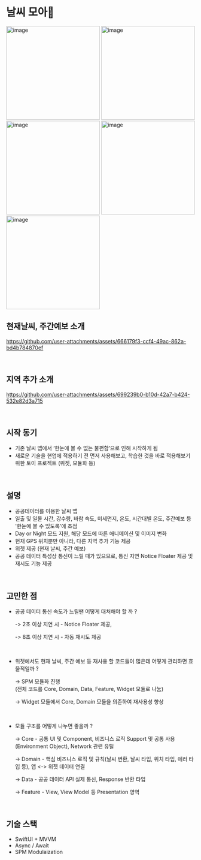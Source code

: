 # 날씨 모아🌈
<img width="250" alt="image" src="https://github.com/user-attachments/assets/72bdd15d-9fba-455a-94a9-462c9689b9bb">
<img width="250" alt="image" src="https://github.com/user-attachments/assets/2264bc54-d8ba-4d3b-bf6a-b33c2ba44b31">
<img width="250" alt="image" src="https://github.com/user-attachments/assets/78f16c36-dad7-425d-8b00-863645f0d9bb">
<img width="250" alt="image" src="https://github.com/user-attachments/assets/bc69cdd4-72c7-4626-932d-4f23a83ead52">
<img width="250" alt="image" src="https://github.com/user-attachments/assets/2ddfec4f-e202-433e-a699-3bfca03beec5">

<br>

## 현재날씨, 주간예보 소개
https://github.com/user-attachments/assets/666179f3-ccf4-49ac-862a-bd4b784870ef

<br>

## 지역 추가 소개
https://github.com/user-attachments/assets/699239b0-b10d-42a7-b424-532e82d3a715

<br>

## 시작 동기
- 기존 날씨 앱에서 ‘한눈에 볼 수 없는 불편함’으로 인해 시작하게 됨
- 새로운 기술을 현업에 적용하기 전 먼저 사용해보고, 학습한 것을 바로 적용해보기 위한 토이 프로젝트 (위젯, 모듈화 등)

<br>

## 설명
- 공공데이터를 이용한 날씨 앱
- 일출 및 일몰 시간, 강수량, 바람 속도, 미세먼지, 온도, 시간대별 온도, 주간예보 등 '한눈에 볼 수 있도록'에 초점
- Day or Night 모드 지원, 해당 모드에 따른 애니메이션 및 이미지 변화
- 현재 GPS 위치뿐만 아니라, 다른 지역 추가 기능 제공
- 위젯 제공 (현재 날씨, 주간 예보)
- 공공 데이터 특성상 통신이 느릴 때가 있으므로, 통신 지연 Notice Floater 제공 및 재시도 기능 제공
<br>

## 고민한 점
- 공공 데이터 통신 속도가 느릴땐 어떻게 대처해야 할 까 ?
  
   -> 2초 이상 지연 시 - Notice Floater 제공,

   -> 8초 이상 지연 시 - 자동 재시도 제공

<br>
     
- 위젯에서도 현재 날씨, 주간 예보 등 재사용 할 코드들이 많은데 어떻게 관리하면 효울적일까 ?

    -> SPM 모듈화 진행  
       (전체 코드를 Core, Domain, Data, Feature, Widget 모듈로 나눔)
  
    -> Widget 모듈에서 Core, Domain 모듈을 의존하여 재사용성 향상

<br>

- 모듈 구조를 어떻게 나누면 좋을까 ?

    -> Core - 공통 UI 및 Component, 비즈니스 로직 Support 및 공통 사용 (Environment Object), Network 관련 유틸  
  
    -> Domain - 핵심 비즈니스 로직 및 규칙(날씨 변환, 날씨 타입, 위치 타입, 에러 타입 등), 앱 <-> 위젯 데이터 연결

    -> Data - 공공 데이터 API 실제 통신, Response 반환 타입  

    -> Feature - View, View Model 등 Presentation 영역

<br>

## 기술 스택
- SwiftUI + MVVM
- Async / Await
- SPM Modulaization
